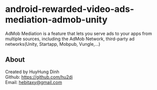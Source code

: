 # android-rewarded-video-ads-mediation-admob-unity
AdMob Mediation is a feature that lets you serve ads to your apps from multiple sources, including the AdMob Network, third-party ad networks(Unity, Startapp, Mobpub, Vungle,...)

## About
Created by HuyHung Dinh<br>
Github: https://github.com/hu2di<br>
Email: hebitaxy@gmail.com
